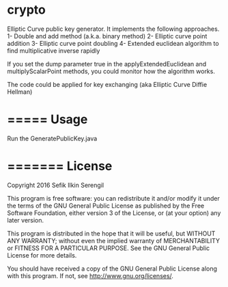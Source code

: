 # crypto
Elliptic Curve public key generator. It implements the following approaches.
1- Double and add method (a.k.a. binary method)
2- Elliptic curve point addition
3- Elliptic curve point doubling
4- Extended euclidean algorithm to find multiplicative inverse rapidly

If you set the dump parameter true in the applyExtendedEuclidean and multiplyScalarPoint methods, you could monitor how the algorithm works. 

The code could be applied for key exchanging (aka Elliptic Curve Diffie Hellman)

=====
Usage
=====

Run the GeneratePublicKey.java

=======
License
=======

Copyright 2016 Sefik Ilkin Serengil

This program is free software: you can redistribute it and/or modify
it under the terms of the GNU General Public License as published by
the Free Software Foundation, either version 3 of the License, or
(at your option) any later version.

This program is distributed in the hope that it will be useful,
but WITHOUT ANY WARRANTY; without even the implied warranty of
MERCHANTABILITY or FITNESS FOR A PARTICULAR PURPOSE.  See the
GNU General Public License for more details.

You should have received a copy of the GNU General Public License
along with this program.  If not, see <http://www.gnu.org/licenses/>.
